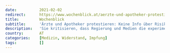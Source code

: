 ```yaml
---
date:          2021-02-02
redirect:      https://www.wochenblick.at/aerzte-und-apotheker-protestieren-keine-info-ueber-risiken-fuer-corona-impflinge/
title:         Wochenblick
subtitle:      'Ärzte und Apotheker protestieren: Keine Info über Risiken für Corona-Impflinge'
description:   'Sie kritisieren, dass Regierung und Medien die experimentellen Impfstoffe als „Heilsbringer“ darstellen, obwohl unkalkulierbare Langzeitschäden möglich sind.'
country:       AT
categories:    [Medizin, Widerstand, Impfung]
tags:          []
---
```

